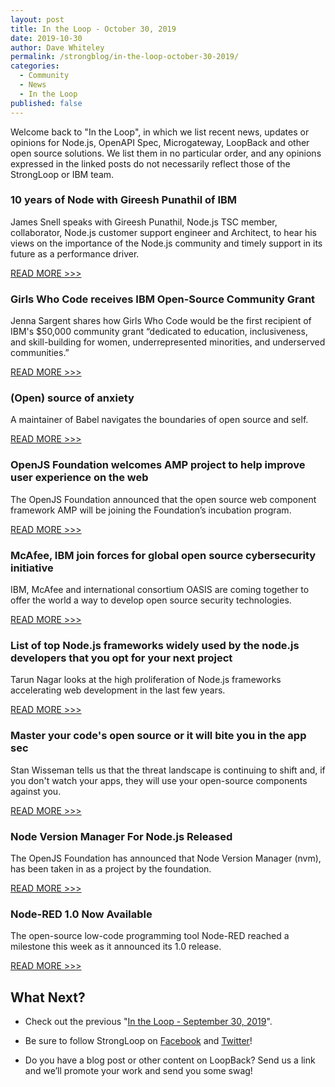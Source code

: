 ```yaml
---
layout: post
title: In the Loop - October 30, 2019
date: 2019-10-30
author: Dave Whiteley
permalink: /strongblog/in-the-loop-october-30-2019/
categories:
  - Community
  - News
  - In the Loop
published: false
---
```


Welcome back to "In the Loop", in which we list recent news, updates or opinions for Node.js, OpenAPI Spec, Microgateway, LoopBack and other open source solutions. We list them in no particular order, and any opinions expressed in the linked posts do not necessarily reflect those of the StrongLoop or IBM team.
<!--more-->

### 10 years of Node with Gireesh Punathil of IBM

James Snell speaks with Gireesh Punathil, Node.js TSC member, collaborator, Node.js customer support engineer and Architect, to hear his views on the importance of the Node.js community and timely support in its future as a performance driver.

[READ MORE >>>](https://www.nearform.com/blog/10-years-of-node-with-gireesh-punathil-of-ibm/)

### Girls Who Code receives IBM Open-Source Community Grant

Jenna Sargent shares how Girls Who Code would be the first recipient of IBM's $50,000 community grant “dedicated to education, inclusiveness, and skill-building for women, underrepresented minorities, and underserved communities.” 

[READ MORE >>>](https://sdtimes.com/diversity/girls-who-code-receive-ibm-open-source-community-grant/)

### (Open) source of anxiety

A maintainer of Babel navigates the boundaries of open source and self.

[READ MORE >>>](https://increment.com/open-source/open-source-of-anxiety/)

### OpenJS Foundation welcomes AMP project to help improve user experience on the web

The OpenJS Foundation announced that the open source web component framework AMP will be joining the Foundation’s incubation program.

[READ MORE >>>](https://openjsf.org/blog/2019/10/10/openjs-foundation-welcomes-amp-project-to-help-improve-user-experience-on-the-web/)

### McAfee, IBM join forces for global open source cybersecurity initiative

IBM, McAfee and international consortium OASIS are coming together to offer the world a way to develop open source security technologies. 

[READ MORE >>>](https://www.techrepublic.com/article/mcafee-ibm-join-forces-for-global-open-source-cybersecurity-initiative/)

### List of top Node.js frameworks widely used by the node.js developers that you opt for your next project

Tarun Nagar looks at the high proliferation of Node.js frameworks accelerating web development in the last few years.

[READ MORE >>>](https://www.whatech.com/mobile-apps/blog/620339-list-of-top-node-js-frameworks-widely-used-by-the-node-js-developers-that-you-opt-for-your-next-project)

### Master your code's open source or it will bite you in the app sec

Stan Wisseman tells us that the threat landscape is continuing to shift and, if you don't watch your apps, they will use your open-source components against you.

[READ MORE >>>](https://techbeacon.com/security/master-your-codes-open-source-or-it-will-bite-you-app-sec)

### Node Version Manager For Node.js Released 

The OpenJS Foundation has announced that Node Version Manager (nvm), has been taken in as a project by the foundation.

[READ MORE >>>](https://www.i-programmer.info/news/167-javascript/13141--node-version-manager-for-nodejs-released.html)

### Node-RED 1.0 Now Available

The open-source low-code programming tool Node-RED reached a milestone this week as it announced its 1.0 release.

[READ MORE >>>](https://sdtimes.com/lowcode/node-red-1-0-now-available/)

## What Next?

* Check out the previous "[In the Loop - September 30, 2019](https://strongloop.com/strongblog/in-the-loop-september-30-2019/)".

* Be sure to follow StrongLoop on [Facebook](https://www.facebook.com/strongloop/) and [Twitter](https://twitter.com/StrongLoop)!

* Do you have a blog post or other content on LoopBack? Send us a link and we’ll promote your work and send you some swag!
